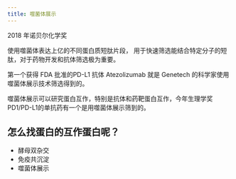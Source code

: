 ```yaml
---
title: 噬菌体展示
---
```


2018 年诺贝尔化学奖

使用噬菌体表达上亿的不同蛋白质短肽片段， 用于快速筛选能结合特定分子的短肽，对于药物开发和抗体筛选极为重要。

第一个获得 FDA 批准的PD-L1 抗体 Atezolizumab 就是 Genetech 的科学家使用噬菌体展示技术筛选得到的。

噬菌体展示可以研究蛋白互作，特别是抗体和药靶蛋白互作，今年生理学奖PD1/PD-L1的单抗药有一个是用噬菌体展示筛到的。

## 怎么找蛋白的互作蛋白呢？

- 酵母双杂交
- 免疫共沉淀
- 噬菌体展示



